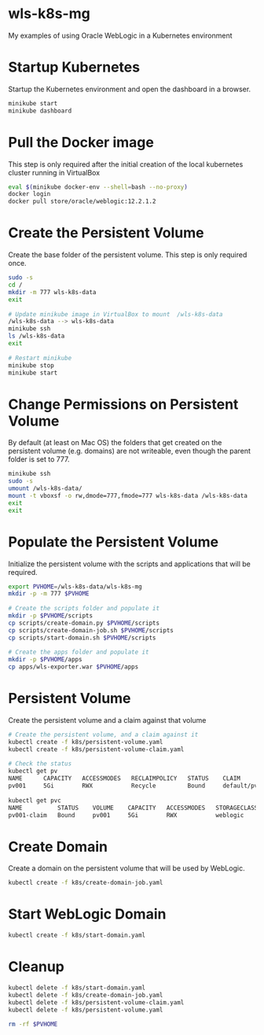 # wls-k8s-mg
My examples of using Oracle WebLogic in a Kubernetes environment

# Startup Kubernetes
Startup the Kubernetes environment and open the dashboard in a browser.

```bash
minikube start
minikube dashboard
```

# Pull the Docker image
This step is only required after the initial creation of the local kubernetes cluster running in VirtualBox
```bash
eval $(minikube docker-env --shell=bash --no-proxy)
docker login
docker pull store/oracle/weblogic:12.2.1.2
```

# Create the Persistent Volume
Create the base folder of the persistent volume.  This step is only required once.

```bash
sudo -s
cd /
mkdir -m 777 wls-k8s-data
exit
 
# Update minikube image in VirtualBox to mount  /wls-k8s-data
/wls-k8s-data --> wls-k8s-data
minikube ssh
ls /wls-k8s-data
exit
 
# Restart minikube
minikube stop
minikube start
```
# Change Permissions on Persistent Volume
By default (at least on Mac OS) the folders that get created on the persistent volume (e.g. domains) are not writeable, even though the parent folder is set to 777.

```bash
minikube ssh
sudo -s
umount /wls-k8s-data/
mount -t vboxsf -o rw,dmode=777,fmode=777 wls-k8s-data /wls-k8s-data
exit
exit
```

# Populate the Persistent Volume
Initialize the persistent volume with the scripts and applications that will be required.
```bash
export PVHOME=/wls-k8s-data/wls-k8s-mg
mkdir -p -m 777 $PVHOME
 
# Create the scripts folder and populate it
mkdir -p $PVHOME/scripts
cp scripts/create-domain.py $PVHOME/scripts
cp scripts/create-domain-job.sh $PVHOME/scripts
cp scripts/start-domain.sh $PVHOME/scripts
 
# Create the apps folder and populate it
mkdir -p $PVHOME/apps
cp apps/wls-exporter.war $PVHOME/apps
```

# Persistent Volume
Create the persistent volume and a claim against that volume

```bash
# Create the persistent volume, and a claim against it
kubectl create -f k8s/persistent-volume.yaml
kubectl create -f k8s/persistent-volume-claim.yaml
 
# Check the status
kubectl get pv
NAME      CAPACITY   ACCESSMODES   RECLAIMPOLICY   STATUS    CLAIM                 STORAGECLASS   REASON    AGE
pv001     5Gi        RWX           Recycle         Bound     default/pv001-claim   weblogic                 11s
 
kubectl get pvc
NAME          STATUS    VOLUME    CAPACITY   ACCESSMODES   STORAGECLASS   AGE
pv001-claim   Bound     pv001     5Gi        RWX           weblogic       6s
```

# Create Domain
Create a domain on the persistent volume that will be used by WebLogic.

```bash
kubectl create -f k8s/create-domain-job.yaml
```
# Start WebLogic Domain
```bash
kubectl create -f k8s/start-domain.yaml
```


# Cleanup

```bash
kubectl delete -f k8s/start-domain.yaml
kubectl delete -f k8s/create-domain-job.yaml
kubectl delete -f k8s/persistent-volume-claim.yaml
kubectl delete -f k8s/persistent-volume.yaml
 
rm -rf $PVHOME
```